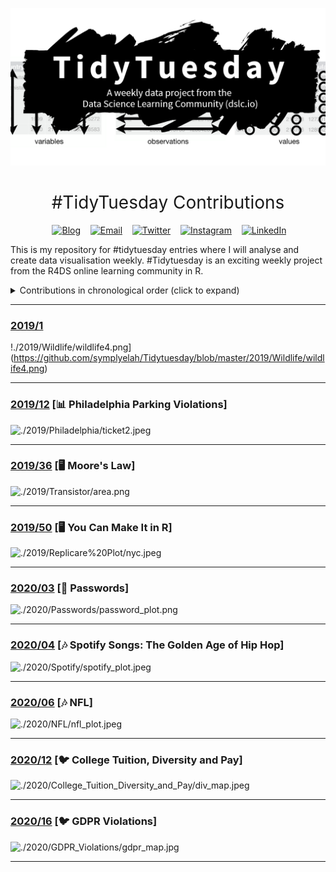 ![Tidytuesday logo](https://raw.githubusercontent.com/rfordatascience/tidytuesday/master/static/tt_logo.png)

<h1 style="font-weight:normal" align="center">
  &nbsp;#TidyTuesday Contributions&nbsp;
</h1>

<div align="center">

&nbsp;&nbsp;&nbsp;
<a href="https://ifeoma-egbogah.netlify.app/blog/"><img border="0" alt="Blog" src="https://assets.dryicons.com/uploads/icon/svg/4926/home.svg" width="35" height="35"></a>&nbsp;&nbsp;&nbsp;
<a href="mailto:negbogah@gmail.com"><img border="0" alt="Email" src="https://assets.dryicons.com/uploads/icon/svg/8009/02dc3a5c-6504-4347-85fb-3f510cfecc45.svg" width="35" height="35"></a>&nbsp;&nbsp;&nbsp;
<a href="https://twitter.com/negbogah"><img border="0" alt="Twitter" src="https://assets.dryicons.com/uploads/icon/svg/8385/c23f7ffc-ca8d-4246-8978-ce9f6d5bcc99.svg" width="35" height="35"></a>&nbsp;&nbsp;&nbsp;
<a href="https://www.instagram.com/ifyegbogah/"><img border="0" alt="Instagram" src="https://assets.dryicons.com/uploads/icon/svg/8330/62263227-bb78-4b42-a9a9-e222e0cc7b97.svg" width="35" height="35"></a>&nbsp;&nbsp;&nbsp;
<a href="https://www.linkedin.com/in/ifeoma-egbogah-a88527110/"><img border="0" alt="LinkedIn" src="https://assets.dryicons.com/uploads/icon/svg/8337/a347cd89-1662-4421-be90-58e5e8004eae.svg" width="35" height="35"></a>&nbsp;&nbsp;&nbsp;

</div>

This is my repository for #tidytuesday entries where I will analyse and create data visualisation weekly. #Tidytuesday is an exciting weekly project from the R4DS online learning community in R.

<details>
  <summary>Contributions in chronological order (click to expand)</summary>

<!-- toc -->
* **Challenges 2019**
 - 2019/1 [🐦 Wild life Impact](https://github.com/symplyelah/Tidytuesday/blob/master/2019/Wildlife)
 - 2019/12 [📊 Philadelphia Parking Violations](https://github.com/symplyelah/Tidytuesday/tree/master/2019/Philadelphia)
 - 2019/36 [🖥️ Moore's Law](https://github.com/symplyelah/Tidytuesday/blob/master/2019/Transistor)
 - 2019/50 [🖥️ You Can Make It in R](https://github.com/symplyelah/Tidytuesday/blob/master/2019/Replicare%20Plot)
   
* **Challenges 2020**
 - 2020/03 [🔑 Passwords](https://github.com/symplyelah/Tidytuesday/blob/master/2020/Passwords)
 - 2020/04 [🎶 Spotify Songs: The Golden Age of Hip Hop](https://github.com/symplyelah/Tidytuesday/blob/master/2020/Spotify)
 - 2020/06 [🎶 NFL](https://github.com/symplyelah/Tidytuesday/blob/master/2020/NFL)
 - 2020/12 [🐦 College Tuition, Diversity and Pay](https://github.com/symplyelah/Tidytuesday/blob/master/2020/College_Tuition_Diversity_and_Pay)
 - 2020/12 [🐦 GDPR Violations](https://github.com/symplyelah/Tidytuesday/blob/master/2020/GDPR_Violations)

* **Challenges 2025**  

<!-- tocstop -->

</details>

***

### [2019/1](https://github.com/symplyelah/Tidytuesday/blob/master/2019/Wildlife)

!./2019/Wildlife/wildlife4.png](https://github.com/symplyelah/Tidytuesday/blob/master/2019/Wildlife/wildlife4.png)

***

### [2019/12](https://github.com/symplyelah/Tidytuesday/tree/master/2019/Philadelphia) [📊 Philadelphia Parking Violations]

![./2019/Philadelphia/ticket2.jpeg](https://github.com/symplyelah/Tidytuesday/blob/master/2019/Philadelphia/ticket2.jpeg)

***

### [2019/36](https://github.com/symplyelah/Tidytuesday/blob/master/2019/Transistor)  [🖥️ Moore's Law]

![./2019/Transistor/area.png](https://github.com/symplyelah/Tidytuesday/blob/master/2019/Transistor/area.png)

***

### [2019/50](https://github.com/symplyelah/Tidytuesday/blob/master/2019/Replicare%20Plot)  [🖥️ You Can Make It in R]

![./2019/Replicare%20Plot/nyc.jpeg](https://github.com/symplyelah/Tidytuesday/blob/master/2019/Replicare%20Plot/nyc.jpeg)

***

### [2020/03](https://github.com/symplyelah/Tidytuesday/blob/master/2020/Passwords)  [🔑 Passwords]

![./2020/Passwords/password_plot.png](https://github.com/symplyelah/Tidytuesday/blob/master/2020/Passwords/password_plot.png)

***

### [2020/04](https://github.com/symplyelah/Tidytuesday/blob/master/2020/Spotify) [🎶 Spotify Songs: The Golden Age of Hip Hop]

![./2020/Spotify/spotify_plot.jpeg](https://github.com/symplyelah/Tidytuesday/blob/master/2020/Spotify/spotify_plot.jpeg)

***

### [2020/06](https://github.com/symplyelah/Tidytuesday/blob/master/2020/NFL)  [🎶 NFL]

![./2020/NFL/nfl_plot.jpeg](https://github.com/symplyelah/Tidytuesday/blob/master/2020/NFL/nfl_plot.jpeg)

***

### [2020/12](https://github.com/symplyelah/Tidytuesday/blob/master/2020/College_Tuition_Diversity_and_Pay) [🐦 College Tuition, Diversity and Pay]

![./2020/College_Tuition_Diversity_and_Pay/div_map.jpeg](https://github.com/symplyelah/Tidytuesday/blob/master/2020/College_Tuition_Diversity_and_Pay/div_map.jpeg)

***

### [2020/16](https://github.com/symplyelah/Tidytuesday/blob/master/2020/GDPR_Violations) [🐦 GDPR Violations]

![./2020/GDPR_Violations/gdpr_map.jpg](https://github.com/symplyelah/Tidytuesday/blob/master/2020/GDPR_Violations/gdpr_map.jpg)

***
